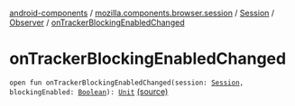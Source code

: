 [android-components](../../../index.md) / [mozilla.components.browser.session](../../index.md) / [Session](../index.md) / [Observer](index.md) / [onTrackerBlockingEnabledChanged](./on-tracker-blocking-enabled-changed.md)

# onTrackerBlockingEnabledChanged

`open fun onTrackerBlockingEnabledChanged(session: `[`Session`](../index.md)`, blockingEnabled: `[`Boolean`](https://kotlinlang.org/api/latest/jvm/stdlib/kotlin/-boolean/index.html)`): `[`Unit`](https://kotlinlang.org/api/latest/jvm/stdlib/kotlin/-unit/index.html) [(source)](https://github.com/mozilla-mobile/android-components/blob/master/components/browser/session/src/main/java/mozilla/components/browser/session/Session.kt#L99)
